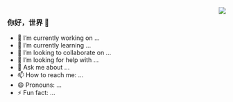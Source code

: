 <img align="right" src="https://github-readme-stats.vercel.app/api?username=p697&show_icons=true&icon_color=59abe3&text_color=718096&bg_color=ffffff&hide_title=true" />

### 你好，世界 👋

- 🔭 I’m currently working on ...
- 🌱 I’m currently learning ...
- 👯 I’m looking to collaborate on ...
- 🤔 I’m looking for help with ...
- 💬 Ask me about ...
- 📫 How to reach me: ...
- 😄 Pronouns: ...
- ⚡ Fun fact: ...
